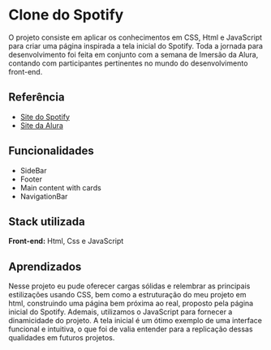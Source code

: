 
# Clone do Spotify

O projeto consiste em aplicar os conhecimentos em CSS, Html e JavaScript para criar uma página inspirada a tela inicial do Spotify. Toda a jornada para desenvolvimento foi feita em conjunto com a semana de Imersão da Alura, contando com participantes pertinentes no mundo do desenvolvimento front-end.


## Referência

 - [Site do Spotify](https://open.spotify.com/intl-pt)
 - [Site da Alura](https://www.alura.com.br/?utm_term=alura&utm_campaign=%5BSearch%5D+%5BPerformance%5D+-+Institucional&utm_source=adwords&utm_medium=ppc&hsa_acc=7964138385&hsa_cam=386166608&hsa_grp=21666755648&hsa_ad=609948692827&hsa_src=g&hsa_tgt=aud-1877878235725:kwd-300088401&hsa_kw=alura&hsa_mt=e&hsa_net=adwords&hsa_ver=3&gad_source=1&gclid=CjwKCAiAk9itBhASEiwA1my_68LJkdflw6XgvHR2QcAGXAEYf2wFXnWZt0-a85T-sKr7LsG4cJY5yRoCk2wQAvD_BwE)



## Funcionalidades

- SideBar
- Footer
- Main content with cards
- NavigationBar


## Stack utilizada

**Front-end:** Html, Css e JavaScript



## Aprendizados

Nesse projeto eu pude oferecer cargas sólidas e relembrar as principais estilizações usando CSS, bem como a estruturação do meu projeto em html, construindo uma página bem próxima ao real, proposto pela página inicial do Spotify. Ademais, utilizamos o JavaScript para fornecer a dinamicidade do projeto. A tela inicial é um ótimo exemplo de uma interface funcional e intuitiva, o que foi de valia entender para a replicação dessas qualidades em futuros projetos.

